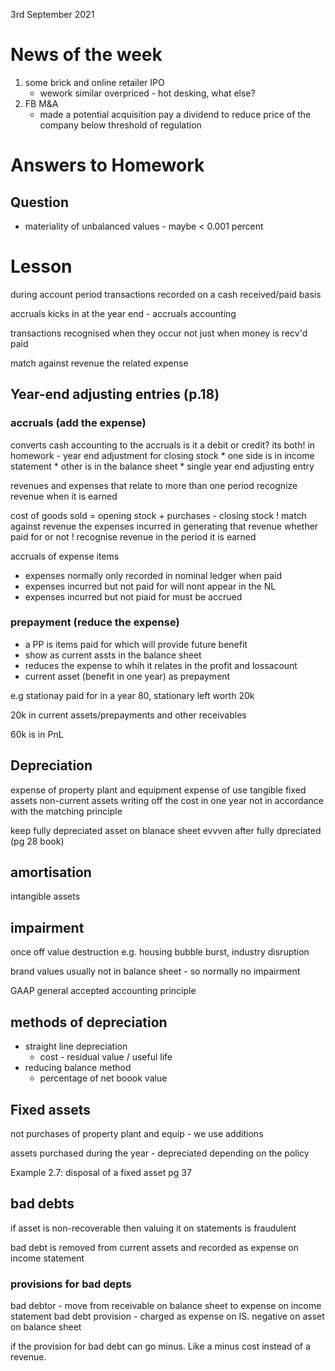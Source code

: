 3rd September 2021

# News of the week

1. some brick and online retailer IPO
    * wework similar overpriced - hot desking, what else?
2. FB M&A
    * made a potential acquisition pay a dividend to reduce price of the company below threshold of regulation


# Answers to Homework

## Question

* materiality of unbalanced values - maybe < 0.001 percent 


# Lesson

during account period transactions recorded on a cash received/paid basis

accruals kicks in at the year end - accruals accounting

transactions recognised when they occur not just when money is recv'd paid

match against revenue the related expense

## Year-end adjusting entries (p.18)


### accruals (add the expense)
converts cash accounting to the accruals
is it a debit or credit? its both!
in homework - year end adjustment for closing stock
    * one side is in income statement
    * other is in the balance sheet
    * single year end adjusting entry

revenues and expenses that relate to more than one period
recognize revenue when it is earned

cost of goods sold = opening stock + purchases - closing stock
! match against revenue the expenses incurred in generating that revenue whether paid for or not
! recognise revenue in the period it is earned

accruals of expense items

* expenses normally only recorded in nominal ledger when paid
* expenses incurred but not paid for will nont appear in the NL
* expenses incurred but not piaid for must be accrued

### prepayment (reduce the expense)

* a PP is items paid for which will provide future benefit
* show as current assts in the balance sheet
* reduces the expense to whih it relates in the profit and lossacount
* current asset (benefit in one year) as prepayment

e.g stationay paid for  in a year 80, stationary left worth 20k

20k in current assets/prepayments and other receivables

60k is in PnL

## Depreciation

expense of property plant and equipment
expense of use tangible fixed assets
non-current assets
writing off the cost in one year not in accordance with the matching principle

keep fully depreciated asset on blanace sheet evvven after fully dpreciated (pg 28 book)

## amortisation

intangible assets

## impairment

once off value destruction
e.g. housing bubble burst, industry disruption

brand values usually not in balance sheet - so normally no impairment

GAAP general accepted accounting principle

## methods of depreciation

* straight line depreciation
    * cost - residual value / useful life
* reducing balance method
    * percentage of net boook value


## Fixed assets

not purchases of property plant and equip - we use additions

assets purchased during the year - depreciated depending on the policy


Example 2.7: disposal of a fixed asset pg 37

## bad debts

if asset is non-recoverable then valuing it on statements is fraudulent

bad debt is removed from current assets and recorded as expense on income statement

### provisions for bad depts

bad debtor - move from receivable on balance sheet to expense on income statement
bad debt provision  - charged as expense on IS. negative on asset on balance sheet

if the provision for bad debt can go minus. Like a minus cost instead of a revenue.

